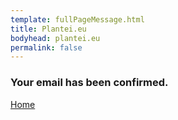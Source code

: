 ```yaml
---
template: fullPageMessage.html
title: Plantei.eu
bodyhead: plantei.eu
permalink: false
---
```


<h3 class="mmb">Your email has been confirmed.</h3>

<div class="actionButtons text-center lmt">
	<a class="btn btn-default btn-lg" href="/">Home</a>
</div>